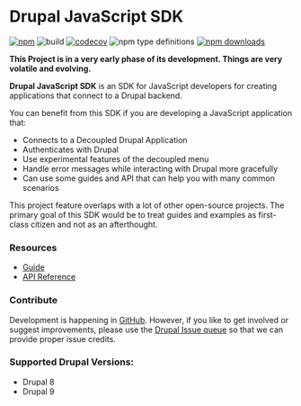 # Drupal JavaScript SDK


[![npm](https://img.shields.io/npm/v/drupal-js-sdk)](http://npmjs.com/package/drupal-js-sdk)
![build](https://github.com/d34dman/drupal-js-sdk/actions/workflows/ci.yml/badge.svg)
[![codecov](https://codecov.io/gh/d34dman/drupal-js-sdk/branch/main/graph/badge.svg?token=KVXZUI3JLK)](https://codecov.io/gh/d34dman/drupal-js-sdk)
![npm type definitions](https://img.shields.io/npm/types/drupal-js-sdk)
[![npm downloads](https://img.shields.io/npm/dt/drupal-js-sdk.svg?maxAge=2592000)](http://npmjs.com/package/drupal-js-sdk)

**This Project is in a very early phase of its development. Things are very volatile and evolving.**


**Drupal JavaScript SDK** is an SDK for JavaScript developers for creating applications that connect to a Drupal backend.

You can benefit from this SDK if you are developing a JavaScript application that:

- Connects to a Decoupled Drupal Application
- Authenticates with Drupal 
- Use experimental features of the decoupled menu
- Handle error messages while interacting with Drupal more gracefully
- Can use some guides and API that can help you with many common scenarios

This project feature overlaps with a lot of other open-source projects. The primary goal of this SDK would be to treat guides and examples as first-class citizen and not as an afterthought.

### Resources

- [Guide](https://drupal-js-sdk-docs.netlify.app/)
- [API Reference](https://d34dman.github.io/drupal-js-sdk/)
### Contribute

Development is happening in [GitHub](https://github.com/d34dman/drupal-js-sdk). However, if you like to get involved or suggest improvements, please use the [Drupal Issue queue](https://www.drupal.org/project/issues/drupal_js_sdk?categories=All) so that we can provide proper issue credits.

### Supported Drupal Versions:

- Drupal 8
- Drupal 9
